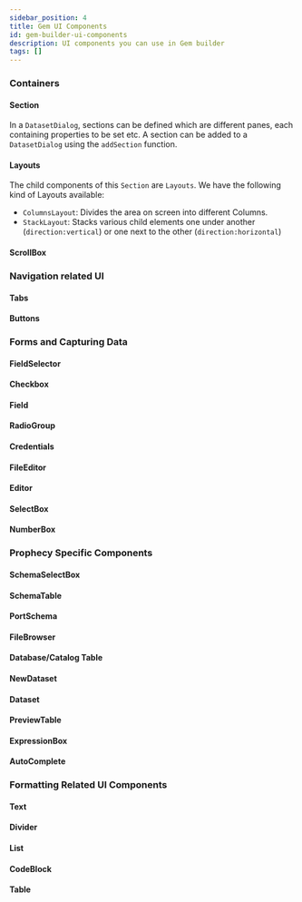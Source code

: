 ```yaml
---
sidebar_position: 4
title: Gem UI Components
id: gem-builder-ui-components
description: UI components you can use in Gem builder
tags: []
---
```


### Containers
#### Section
In a `DatasetDialog`, sections can be defined which are different panes, each containing properties to be set etc.
A section can be added to a `DatasetDialog` using the `addSection` function.

#### Layouts
The child components of this `Section` are `Layouts`. We have the following kind of Layouts available:
* `ColumnsLayout`: Divides the area on screen into different Columns.
* `StackLayout`: Stacks various child elements one under another (`direction:vertical`) or one next to the other (`direction:horizontal`)

#### ScrollBox


### Navigation related UI

#### Tabs
#### Buttons
#### 


### Forms and Capturing Data
#### FieldSelector
#### Checkbox
#### Field
#### RadioGroup

#### Credentials
#### FileEditor
#### Editor
#### SelectBox
#### NumberBox




### Prophecy Specific Components
#### SchemaSelectBox
#### SchemaTable
#### PortSchema
#### FileBrowser
#### Database/Catalog Table
#### NewDataset
#### Dataset
#### PreviewTable
#### ExpressionBox
#### AutoComplete


### Formatting Related UI Components
#### Text
#### Divider
#### List
#### CodeBlock
#### Table
